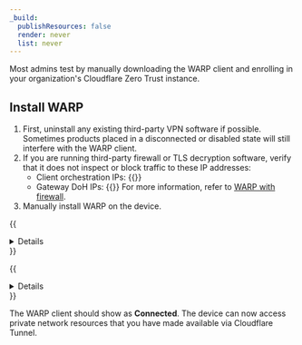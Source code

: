 ```yaml
---
_build:
  publishResources: false
  render: never
  list: never
---
```

Most admins test by manually downloading the WARP client and enrolling in your organization's Cloudflare Zero Trust instance.

## Install WARP

1. First, uninstall any existing third-party VPN software if possible. Sometimes products placed in a disconnected or disabled state will still interfere with the WARP client.
2. If you are running third-party firewall or TLS decryption software, verify that it does not inspect or block traffic to these IP addresses:
    - Client orchestration IPs:
        {{<render file="warp/_client-orchestration-ips.md" productFolder="cloudflare-one">}}
    - Gateway DoH IPs:
        {{<render file="warp/_doh-ips.md" productFolder="cloudflare-one">}}
For more information, refer to [WARP with firewall](/cloudflare-one/connections/connect-devices/warp/deployment/firewall/).
3. Manually install WARP on the device.

{{<details header="Window, macOS, and Linux">}}

{{<render file="warp/_enroll-desktop.md" productFolder="cloudflare-one">}}

{{</details>}}

{{<details header="iOS, Android, and ChromeOS">}}

{{<render file="warp/_enroll-ios-android.md" productFolder="cloudflare-one">}}

{{</details>}}

The WARP client should show as **Connected**. The device can now access private network resources that you have made available via Cloudflare Tunnel.
